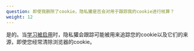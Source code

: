 ```yaml
---
question: 即使我删除了cookie，隐私獾是否会对用于跟踪我的cookie进行核算？
weight: 12
---
```


是的。当[学习被启用](#How-does-Privacy-Badger-work)时，隐私獾会跟踪可能被用来追踪您的cookie以及它们的来源，即使您经常清除浏览器的cookie。
